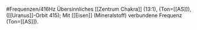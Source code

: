 #Frequenzen/416Hz
Übersinnliches [[Zentrum Chakra]] (13:1), (Ton=[[AS]]), ([[Uranus]]-Orbit 415); Mit [[Eisen]] (Mineralstoff) verbundene Frequenz (Ton=[[AS]]).
